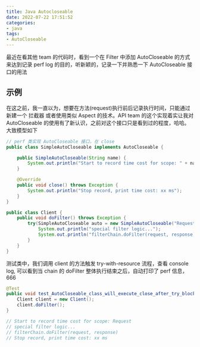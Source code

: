 ```yaml
---
title: Java Autocloseable
date: 2022-07-22 17:51:52
categories:
- java
tags:
- AutoCloseable
---
```


最近在看其他 team 的代码时，看到一个在 Filter 中添加 AutoCloseable 的方式来达到记录 perf log 的目的，听新颖的，记录一下并熟悉一下 AutoCloseable 接口的用法

## 示例

在这之前，我一直以为，想要在方法(request)执行前后记录执行时间，只能通过新建一个 拦截器 或者使用类似 Aspect 的技术。API team 的这个实现着实让我对 AutoCloseable 的使用有了新认识，之前对这个接口只是看到过的程度，哈哈。大致模型如下

```java
// perf 类实现 AutoCloseable 接口，在 close
public class SimpleAutoCloseable implements AutoCloseable {

    public SimpleAutoCloseable(String name) {
        System.out.println("Start to record time cost for scope: " + name);
    }

    @Override
    public void close() throws Exception {
        System.out.println("Stop record, print time cost: xx ms");
    }
}

public class Client {
    public void doFilter() throws Exception {
        try(SimpleAutoCloseable auto = new SimpleAutoCloseable("Request")) {
            System.out.println("special filter logic...");
            System.out.println("filterChain.doFilter(request, response)");
        }
    }
}
```

测试类中，我们调用 client 的方法触发 try-with-resource 流程，查看 console log, 可以看到当 chain 的 doFilter 整体执行结束之后，自动打印了 perf 信息，666

```java
@Test
public void test_AutoCloseable_class_will_execute_close_after_try_block() throws Exception {
    Client client = new Client();
    client.doFilter();
}

// Start to record time cost for scope: Request
// special filter logic...
// filterChain.doFilter(request, response)
// Stop record, print time cost: xx ms
```
